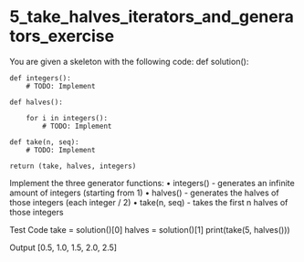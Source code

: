 # 5_take_halves_iterators_and_generators_exercise
You are given a skeleton with the following code:
def solution():

    def integers():
        # TODO: Implement

    def halves():

        for i in integers():
            # TODO: Implement

    def take(n, seq):
        # TODO: Implement

    return (take, halves, integers)
Implement the three generator functions:
•	integers() - generates an infinite amount of integers (starting from 1)
•	halves() - generates the halves of those integers (each integer / 2)
•	take(n, seq) - takes the first n halves of those integers

Test Code
take = solution()[0]
halves = solution()[1]
print(take(5, halves()))


Output
[0.5, 1.0, 1.5, 2.0, 2.5]
